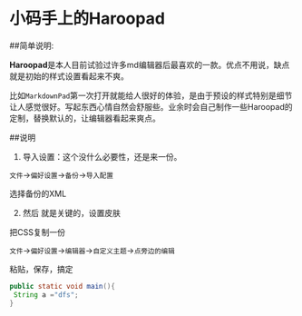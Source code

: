 # 小码手上的Haroopad

##简单说明:

**Haroopad**是本人目前试验过许多md编辑器后最喜欢的一款。优点不用说，缺点就是初始的样式设置看起来不爽。

比如`MarkdownPad`第一次打开就能给人很好的体验，是由于预设的样式特别是细节让人感觉很好。写起东西心情自然会舒服些。业余时会自己制作一些Haroopad的定制，替换默认的，让编辑器看起来爽点。

##说明
1. 导入设置：这个没什么必要性，还是来一份。

`文件`->`偏好设置`->`备份`->`导入配置`

选择备份的XML

2. 然后 就是关键的，设置皮肤

把CSS复制一份

`文件`->`偏好设置`->`编辑器`->`自定义主题`->`点旁边的编辑`

粘贴，保存，搞定

```java
public static void main(){
 String a ="dfs";
}
```
